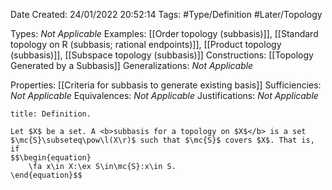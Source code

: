 <div class="topSpace"></div>

Date Created: 24/01/2022 20:52:14
Tags: #Type/Definition #Later/Topology

Types: <i>Not Applicable</i>
Examples: [[Order topology (subbasis)]], [[Standard topology on R (subbasis; rational endpoints)]], [[Product topology (subbasis)]], [[Subspace topology (subbasis)]]
Constructions: [[Topology Generated by a Subbasis]]
Generalizations: <i>Not Applicable</i>

Properties: [[Criteria for subbasis to generate existing basis]]
Sufficiencies: <i>Not Applicable</i>
Equivalences: <i>Not Applicable</i>
Justifications: <i>Not Applicable</i>

``` ad-Definition
title: Definition.

Let $X$ be a set. A <b>subbasis for a topology on $X$</b> is a set $\mc{S}\subseteq\pow\l(X\r)$ such that $\mc{S}$ covers $X$. That is, if
$$\begin{equation}
    \fa x\in X:\ex S\in\mc{S}:x\in S.
\end{equation}$$

```
